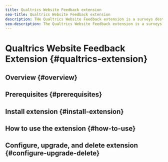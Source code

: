 ```yaml
---
title: Qualtrics Website Feedback extension
seo-title: Qualtrics Website Feedback extension
description: THe Qualtrics Website Feedback extension is a surveys destination in Adobe Real-time Customer Data Platform. For more information about the extension functionality, see the extension page on Adobe Exchange.
seo-description: The Qualtrics Website Feedback extension is a surveys destination in Adobe Real-time Customer Data Platform. For more information about the extension functionality, see the extension page on Adobe Exchange.
---
```


# Qualtrics Website Feedback Extension {#qualtrics-extension}

## Overview {#overview}

## Prerequisites {#prerequisites}

## Install extension {#install-extension}

## How to use the extension {#how-to-use}

## Configure, upgrade, and delete extension {#configure-upgrade-delete}